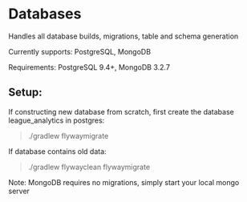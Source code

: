 # Databases
Handles all database builds, migrations, table and schema generation 

Currently supports: PostgreSQL, MongoDB

Requirements: PostgreSQL 9.4+, MongoDB 3.2.7 
## Setup:
If constructing new database from scratch, first create the database league_analytics in postgres: 
> ./gradlew flywaymigrate

If database contains old data:
> ./gradlew flywayclean flywaymigrate

Note: MongoDB requires no migrations, simply start your local mongo server
